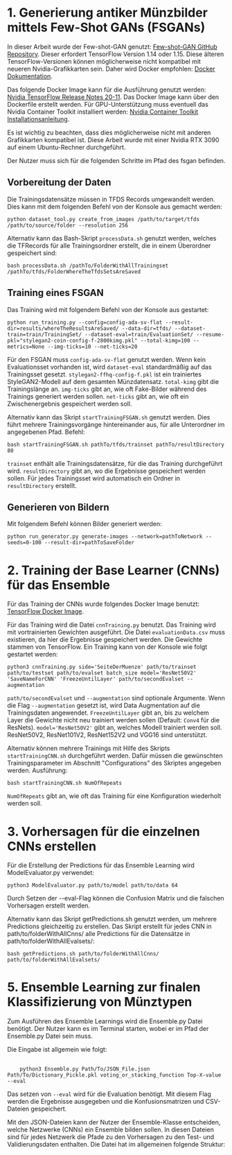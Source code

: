 # 1. Generierung antiker Münzbilder mittels Few-Shot GANs (FSGANs)

In dieser Arbeit wurde der Few-shot-GAN genutzt: [Few-shot-GAN GitHub Repository](https://github.com/e-271/few-shot-gan/tree/master). Dieser erfordert TensorFlow Version 1.14 oder 1.15. Diese älteren TensorFlow-Versionen können möglicherweise nicht kompatibel mit neueren Nvidia-Grafikkarten sein. Daher wird Docker empfohlen: [Docker Dokumentation](https://docs.docker.com).

Das folgende Docker Image kann für die Ausführung genutzt werden: [Nvidia TensorFlow Release Notes 20-11](https://docs.nvidia.com/deeplearning/frameworks/tensorflow-release-notes/rel_20-11.html#rel_20-11). Das Docker Image kann über den Dockerfile erstellt werden. Für GPU-Unterstützung muss eventuell das Nvidia Container Toolkit installiert werden: [Nvidia Container Toolkit Installationsanleitung](https://docs.nvidia.com/datacenter/cloud-native/container-toolkit/latest/install-guide.html).

Es ist wichtig zu beachten, dass dies möglicherweise nicht mit anderen Grafikkarten kompatibel ist. Diese Arbeit wurde mit einer Nvidia RTX 3090 auf einem Ubuntu-Rechner durchgeführt.

Der Nutzer muss sich für die folgenden Schritte im Pfad des fsgan befinden.

## Vorbereitung der Daten

Die Trainingsdatensätze müssen in TFDS Records umgewandelt werden. Dies kann mit dem folgenden Befehl von der Konsole aus gemacht werden:

    python dataset_tool.py create_from_images /path/to/target/tfds /path/to/source/folder --resolution 256

Alternativ kann das Bash-Skript `processData.sh` genutzt werden, welches die TFRecords für alle Trainingsordner erstellt, die in einem Überordner gespeichert sind:

    bash processData.sh /pathTo/FolderWithAllTrainingset /pathTo/tfds/FolderWhereTheTfdsSetsAreSaved


## Training eines FSGAN

Das Training wird mit folgendem Befehl von der Konsole aus gestartet:

    python run_training.py --config=config-ada-sv-flat --result-dir=results/whereTheResultsAreSaved/ --data-dir=tfds/ --dataset-train=train/TrainingSet/ --dataset-eval=train/EvaluationSet/ --resume-pkl="stylegan2-coin-config-f-2800kimg.pkl" --total-kimg=100 --metrics=None --img-ticks=10 --net-ticks=20


Für den FSGAN muss `config-ada-sv-flat` genutzt werden. Wenn kein Evaluationsset vorhanden ist, wird `dataset-eval` standardmäßig auf das Trainingsset gesetzt. `stylegan2-ffhq-config-f.pkl` ist ein trainiertes StyleGAN2-Modell auf dem gesamten Münzdatensatz. `total-kimg` gibt die Trainingslänge an. `img-ticks` gibt an, wie oft Fake-Bilder während des Trainings generiert werden sollen. `net-ticks` gibt an, wie oft ein Zwischenergebnis gespeichert werden soll.

Alternativ kann das Skript `startTrainingFSGAN.sh` genutzt werden. Dies führt mehrere Trainingsvorgänge hintereinander aus, für alle Unterordner im angegebenen Pfad. Befehl:
    
    bash startTrainingFSGAN.sh pathTo/tfds/trainset pathTo/resultDirectory 80


`trainset` enthält alle Trainingsdatensätze, für die das Training durchgeführt wird. `resultDirectory` gibt an, wo die Ergebnisse gespeichert werden sollen. Für jedes Trainingsset wird automatisch ein Ordner in `resultDirectory` erstellt.

## Generieren von Bildern

Mit folgendem Befehl können Bilder generiert werden:

    python run_generator.py generate-images --network=pathToNetwork --seeds=0-100 --result-dir=pathToSaveFolder


# 2. Training der Base Learner (CNNs) für das Ensemble

Für das Training der CNNs wurde folgendes Docker Image benutzt: [TensorFlow Docker Image](https://hub.docker.com/layers/tensorflow/tensorflow/2.10.0-gpu/images/sha256-3aeb6a5489ad8221d79ab50ec09e0b09afc483dfdb4b868ea38cfb9335269049?context=explore).

Für das Training wird die Datei `cnnTraining.py` benutzt. Das Training wird mit vortrainierten Gewichten ausgeführt. Die Datei `evaluationData.csv` muss existieren, da hier die Ergebnisse gespeichert werden. Die Gewichte stammen von TensorFlow. Ein Training kann von der Konsole wie folgt gestartet werden:

    python3 cnnTraining.py side='SeiteDerMuenze' path/to/trainset path/to/testset path/to/evalset batch_size model='ResNet50V2' 'SaveNameForCNN' 'FreezeUntilLayer' path/to/secondEvalset --augmentation


`path/to/secondEvalset` und `--augmentation` sind optionale Argumente. Wenn die Flag `--augmentation` gesetzt ist, wird Data Augmentation auf die Trainingsdaten angewendet. `FreezeUntilLayer` gibt an, bis zu welchem Layer die Gewichte nicht neu trainiert werden sollen (Default: `Conv4` für die ResNets). `model='ResNet50V2'` gibt an, welches Modell trainiert werden soll. ResNet50V2, ResNet101V2, ResNet152V2 und VGG16 sind unterstützt.

Alternativ können mehrere Trainings mit Hilfe des Skripts `startTrainingCNN.sh` durchgeführt werden. Dafür müssen die gewünschten Trainingsparameter im Abschnitt "Configurations" des Skriptes angegeben werden. Ausführung:

    bash startTrainingCNN.sh NumOfRepeats

`NumOfRepeats` gibt an, wie oft das Training für eine Konfiguration wiederholt werden soll.


# 3. Vorhersagen für die einzelnen CNNs erstellen

Für die Erstellung der Predictions für das Ensemble Learning wird ModelEvaluator.py verwendet:

    python3 ModelEvaluator.py path/to/model path/to/data 64

Durch Setzen der --eval-Flag können die Confusion Matrix und die falschen Vorhersagen erstellt werden.

Alternativ kann das Skript getPredictions.sh genutzt werden, um mehrere Predictions gleichzeitig zu erstellen. Das Skript erstellt für jedes CNN in path/to/folderWithAllCnns/ alle Predictions für die Datensätze in path/to/folderWithAllEvalsets/:

    bash getPredictions.sh path/to/folderWithAllCnns/ path/to/folderWithAllEvalsets/

# 5. Ensemble Learning zur finalen Klassifizierung von Münztypen 
Zum Ausführen des Ensemble Learnings wird die
Ensemble.py Datei benötigt.
Der Nutzer kann es im Terminal starten, wobei er im Pfad der Ensemble.py Datei sein muss.

Die Eingabe ist allgemein wie folgt:
##
        python3 Ensemble.py Path/To/JSON_File.json Path/To/Dictionary_Pickle.pkl voting_or_stacking_function Top-X-value --eval
Das setzen von `--eval` wird für die Evaluation benötigt. Mit diesem Flag werden die Ergebnisse ausgegeben und die Konfusionsmatrizen und CSV-Dateien gespeichert.

Mit den JSON-Dateien kann der Nutzer der Ensemble-Klasse entscheiden, welche Netzwerke (CNNs) ein Ensemble bilden sollen.
In diesen Dateien sind für jedes Netzwerk die Pfade zu den Vorhersagen zu den Test- und Validierungsdaten enthalten.
Die Datei hat im allgemeinen folgende Struktur:

